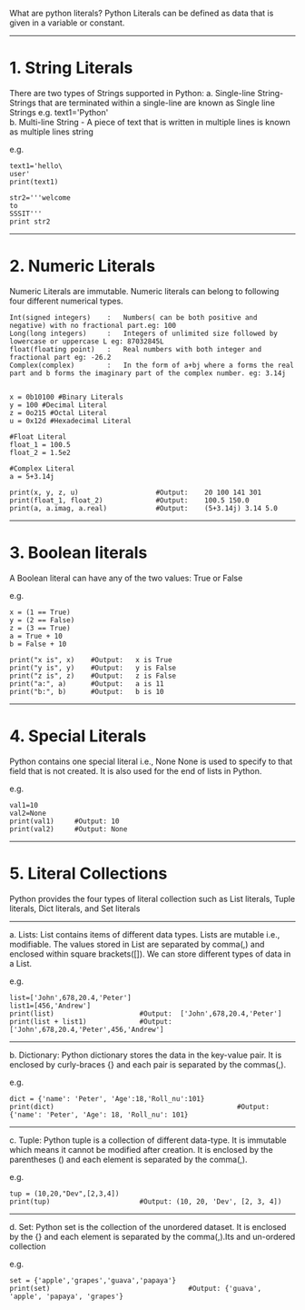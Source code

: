What are python literals?
Python Literals can be defined as data that is given in a variable or constant.

--------------------------------------------------------------------------------------------------------------------------------------------------------------
# 1.  String Literals

There are two types of Strings supported in Python:
a.  Single-line String- Strings that are terminated within a single-line are known as Single line Strings       e.g.        text1='Python'  
b.  Multi-line String - A piece of text that is written in multiple lines is known as multiple lines string     

e.g. 

    text1='hello\    
    user'    
    print(text1)

    str2='''welcome  
    to  
    SSSIT'''    
    print str2        


--------------------------------------------------------------------------------------------------------------------------------------------------------------
# 2.  Numeric Literals

Numeric Literals are immutable. Numeric literals can belong to following four different numerical types.

    Int(signed integers)    :   Numbers( can be both positive and negative) with no fractional part.eg: 100
    Long(long integers)     :   Integers of unlimited size followed by lowercase or uppercase L eg: 87032845L
    float(floating point)   :   Real numbers with both integer and fractional part eg: -26.2
    Complex(complex)        :   In the form of a+bj where a forms the real part and b forms the imaginary part of the complex number. eg: 3.14j


    x = 0b10100 #Binary Literals            
    y = 100 #Decimal Literal   
    z = 0o215 #Octal Literal  
    u = 0x12d #Hexadecimal Literal  
      
    #Float Literal  
    float_1 = 100.5   
    float_2 = 1.5e2  
      
    #Complex Literal   
    a = 5+3.14j  
      
    print(x, y, z, u)                   #Output:    20 100 141 301
    print(float_1, float_2)             #Output:    100.5 150.0
    print(a, a.imag, a.real)            #Output:    (5+3.14j) 3.14 5.0

--------------------------------------------------------------------------------------------------------------------------------------------------------------
# 3.  Boolean literals

A Boolean literal can have any of the two values: True or False

e.g.

    x = (1 == True)  
    y = (2 == False)  
    z = (3 == True)  
    a = True + 10  
    b = False + 10  
  
    print("x is", x)    #Output:   x is True
    print("y is", y)    #Output:   y is False
    print("z is", z)    #Output:   z is False
    print("a:", a)      #Output:   a is 11
    print("b:", b)      #Output:   b is 10

--------------------------------------------------------------------------------------------------------------------------------------------------------------
# 4.  Special Literals

Python contains one special literal i.e., None
None is used to specify to that field that is not created. It is also used for the end of lists in Python.

e.g.

    val1=10    
    val2=None    
    print(val1)     #Output: 10
    print(val2)     #Output: None

--------------------------------------------------------------------------------------------------------------------------------------------------------------
# 5.  Literal Collections

Python provides the four types of literal collection such as List literals, Tuple literals, Dict literals, and Set literals

--------------------------------------------------------------------------------------------------------------------------------------------------------------
a.  Lists:  List contains items of different data types. Lists are mutable i.e., modifiable. The values stored in List are separated by comma(,) and enclosed within square brackets([]). We can store different types of data in a List.

e.g.

    list=['John',678,20.4,'Peter']    
    list1=[456,'Andrew']    
    print(list)                     #Output:  ['John',678,20.4,'Peter']
    print(list + list1)             #Output:  ['John',678,20.4,'Peter',456,'Andrew']

--------------------------------------------------------------------------------------------------------------------------------------------------------------
b.  Dictionary: Python dictionary stores the data in the key-value pair. It is enclosed by curly-braces {} and each pair is separated by the commas(,).

e.g.

    dict = {'name': 'Peter', 'Age':18,'Roll_nu':101}
    print(dict)                                             #Output:{'name': 'Peter', 'Age': 18, 'Roll_nu': 101}

--------------------------------------------------------------------------------------------------------------------------------------------------------------
c.  Tuple:  Python tuple is a collection of different data-type. It is immutable which means it cannot be modified after creation. It is enclosed by the parentheses () and each element is separated by the comma(,).

e.g.    
        
    tup = (10,20,"Dev",[2,3,4])
    print(tup)                      #Output: (10, 20, 'Dev', [2, 3, 4])

--------------------------------------------------------------------------------------------------------------------------------------------------------------
d.  Set:    Python set is the collection of the unordered dataset. It is enclosed by the {} and each element is separated by the comma(,).Its and un-ordered collection

e.g.    
        
    set = {'apple','grapes','guava','papaya'} 
    print(set)                                  #Output: {'guava', 'apple', 'papaya', 'grapes'}